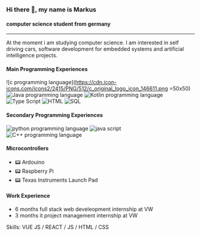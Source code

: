 ### Hi there 👋, my name is Markus
####  computer science student from germany

---

At the moment i am studying computer science. I am interested in self driving cars, software development for embedded systems and artificial intelligence projects.

#### Main Programming Experiences
![c programming language](https://cdn.icon-icons.com/icons2/2415/PNG/512/c_original_logo_icon_146611.png =50x50)
![Java programming language](https://cdn-icons-png.flaticon.com/512/226/226777.png)
![Kotlin programming language](https://upload.wikimedia.org/wikipedia/commons/thumb/0/06/Kotlin_Icon.svg/1200px-Kotlin_Icon.svg.png)
![Type Script](https://cdn-icons-png.flaticon.com/512/919/919832.png)
![HTML](https://cdn-icons-png.flaticon.com/512/732/732212.png)
![SQL](https://cdn-icons-png.flaticon.com/512/29/29594.png)

#### Secondary Programming Experiences
![python programming language](https://cdn-icons-png.flaticon.com/512/5968/5968350.png)
![java script](https://cdn.icon-icons.com/icons2/2415/PNG/512/javascript_original_logo_icon_146455.png)
![C++ programming language](https://user-images.githubusercontent.com/42747200/46140125-da084900-c26d-11e8-8ea7-c45ae6306309.png)

#### Microcontrollers
- 📟 Ardouino
- 📟 Raspberry Pi
- 📟 Texas Instruments Launch Pad


#### Work Experience
- 6 months full stack web develeopment internship at VW
- 3 months it project management internship at VW

Skills: VUE JS / REACT / JS / HTML / CSS
 





<!---
Atomic456/Atomic456 is a ✨ special ✨ repository because its `README.md` (this file) appears on your GitHub profile.
You can click the Preview link to take a look at your changes.
--->
